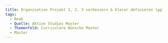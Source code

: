 ```yaml
---
title: Organisation Projekt 1, 2, 3 verbessern & klarer definieren (ggfs. jedes Projekt in jedem Semester)
tags:
  - Reak
  - Quelle: Aktive Studies Master
  - Themenfeld: Curriculare Wünsche Master
  - Master
---
```

